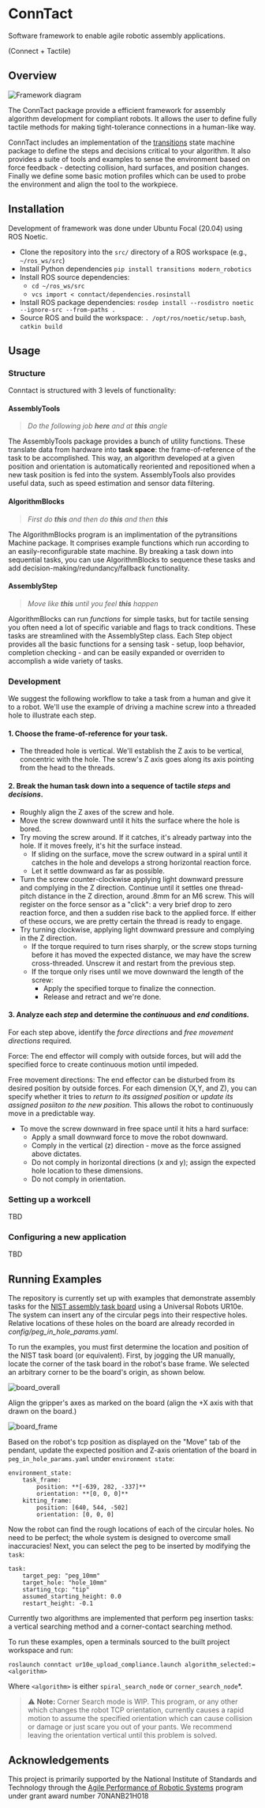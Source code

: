 # ConnTact

Software framework to enable agile robotic assembly applications.

(Connect + Tactile)

## Overview

![Framework diagram](resource/framework.png)

The ConnTact package provide a efficient framework for assembly algorithm development for compliant robots. It allows the user to define fully tactile methods for making tight-tolerance connections in a human-like way.

ConnTact includes an implementation of the [transitions](https://github.com/pytransitions/transitions) state machine package to define the steps and decisions critical to your algorithm. It also provides a suite of tools and examples to sense the environment based on force feedback - detecting collision, hard surfaces, and position changes. Finally we define some basic motion profiles which can be used to probe the environment and align the tool to the workpiece.

## Installation

Development of framework was done under Ubuntu Focal (20.04) using ROS Noetic.

  - Clone the repository into the `src/` directory of a ROS workspace (e.g., `~/ros_ws/src`)
  - Install Python dependencies `pip install transitions modern_robotics`
  - Install ROS source dependencies:
    - `cd ~/ros_ws/src`
    - `vcs import < conntact/dependencies.rosinstall`
  - Install ROS package dependencies: `rosdep install --rosdistro noetic --ignore-src --from-paths .`
  - Source ROS and build the workspace: `. /opt/ros/noetic/setup.bash`, `catkin build`


## Usage

### Structure

Conntact is structured with 3 levels of functionality:

#### AssemblyTools

> *Do the following job* ***here*** *and at* ***this*** *angle*

  The AssemblyTools package provides a bunch of utility functions. These translate data from hardware into **task space**: the frame-of-reference of the task to be accomplished. This way, an algorithm developed at a given position and orientation is automatically reoriented and repositioned when a new task position is fed into the system. AssemblyTools also provides useful data, such as speed estimation and sensor data filtering.

#### AlgorithmBlocks

> *First do* ***this*** *and then do* ***this*** *and then* ***this***

  The AlgorithmBlocks program is an implimentation of the pytransitions Machine package. It comprises example functions which run according to an easily-reconfigurable state machine. By breaking a task down into sequential tasks, you can use AlgorithmBlocks to sequence these tasks and add decision-making/redundancy/fallback functionality.

#### AssemblyStep

> *Move like* ***this*** *until you feel* ***this*** *happen*

  AlgorithmBlocks can run *functions* for simple tasks, but for tactile sensing you often need a lot of specific variable and flags to track conditions. These tasks are streamlined with the AssemblyStep class. Each Step object provides all the basic functions for a sensing task - setup, loop behavior, completion checking - and can be easily expanded or overriden to accomplish a wide variety of tasks.

### Development

We suggest the following workflow to take a task from a human and give it to a robot. We'll use the example of driving a machine screw into a threaded hole to illustrate each step.

#### 1. Choose the frame-of-reference for your task.
  * The threaded hole is vertical. We'll establish the Z axis to be vertical, concentric with the hole. The screw's Z axis goes along its axis pointing from the head to the threads.

#### 2. Break the human task down into a sequence of tactile *steps* and *decisions*.
  * Roughly align the Z axes of the screw and hole.
  * Move the screw downward until it hits the surface where the hole is bored.
  * Try moving the screw around. If it catches, it's already partway into the hole. If it moves freely, it's hit the surface instead.
    * If sliding on the surface, move the screw outward in a spiral until it catches in the hole and develops a strong horizontal reaction force.
    * Let it settle downward as far as possible.
  * Turn the screw counter-clockwise applying light downward pressure and complying in the Z direction. Continue until it settles one thread-pitch distance in the Z direction, around .8mm for an M6 screw. This will register on the force sensor as a "click": a very brief drop to zero reaction force, and then a sudden rise back to the applied force. If either of these occurs, we are pretty certain the thread is ready to engage.
  * Try turning clockwise, applying light downward pressure and complying in the Z direction.
    * If the torque required to turn rises sharply, or the screw stops turning before it has moved the expected distance, we may have  the screw cross-threaded. Unscrew it and restart from the previous step.
    * If the torque only rises until we move downward the length of the screw:
      * Apply the specified torque to finalize the connection.
      * Release and retract and we're done.

#### 3. Analyze each *step* and determine the *continuous* and *end conditions.*

For each step above, identify the *force directions* and *free movement directions* required. 

Force: The end effector will comply with outside forces, but will add the specified force to create continuous motion until impeded.

Free movement directions: The end effector can be disturbed from its desired position by outside forces. For each dimension (X,Y, and Z), you can specify whether it tries to *return to its assigned position* or *update its assigned posiiton to the new position*. This allows the robot to continuously move in a predictable way.

* To move the screw downward in free space until it hits a hard surface:
  * Apply a small downward force to move the robot downward.
  * Comply in the vertical (z) direction - move as the force assigned above dictates.
  * Do not comply in horizontal directions (x and y); assign the expected hole location to these dimensions.
  * Do not comply in orientation.

### Setting up a workcell
  
  TBD 

### Configuring a new application

  TBD

## Running Examples

The repository is currently set up with examples that demonstrate assembly tasks for the [NIST assembly task board](https://www.nist.gov/el/intelligent-systems-division-73500/robotic-grasping-and-manipulation-assembly/assembly) using a Universal Robots UR10e. The system can insert any of the circular pegs into their respective holes. Relative locations of these holes on the board are already recorded in *config/peg_in_hole_params.yaml*.

To run the examples, you must first determine the location and position of the NIST task board (or equivalent). First, by jogging the UR manually, locate the corner of the task board in the robot's base frame. We selected an arbitrary corner to be the board's origin, as shown below.
 
![board_overall](resource/board_overall.jpg)

Align the gripper's axes as marked on the board (align the +X axis with that drawn on the board.)

![board_frame](resource/board_corner.jpg)

Based on the robot's tcp position as displayed on the "Move" tab of the pendant, update the expected position and Z-axis orientation of the board in `peg_in_hole_params.yaml` under `environment state`:
```
environment_state:
    task_frame:
        position: **[-639, 282, -337]**
        orientation: **[0, 0, 0]**
    kitting_frame:
        position: [640, 544, -502]
        orientation: [0, 0, 0]
```
Now the robot can find the rough locations of each of the circular holes. No need to be perfect; the whole system is designed to overcome small inaccuracies! Next, you can select the peg to be inserted by modifying the `task`:
```
task:
    target_peg: "peg_10mm"
    target_hole: "hole_10mm"
    starting_tcp: "tip"
    assumed_starting_height: 0.0
    restart_height: -0.1
```
Currently two algorithms are implemented that perform peg insertion tasks: a vertical searching method and a corner-contact searching method.

To run these examples, open a terminals sourced to the built project workspace and run:

    roslaunch conntact ur10e_upload_compliance.launch algorithm_selected:=<algorithm>

Where `<algorithm>` is either `spiral_search_node` or `corner_search_node`*.

> ⚠ **Note:** Corner Search mode is WIP. This program, or any other which changes the robot TCP orientation, currently causes a rapid motion to assume the specified orientation which can cause collision or damage or just scare you out of your pants. We recommend leaving the orientation vertical until this problem is solved.  

## Acknowledgements

This project is primarily supported by the National Institute of Standards and Technology through the [Agile Performance of Robotic Systems](https://www.nist.gov/programs-projects/agility-performance-robotic-systems) program under grant award number 70NANB21H018

